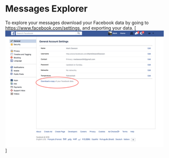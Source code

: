 # Messages Explorer

To explore your messages download your Facebook data by going to https://www.facebook.com/settings, and exporting your data.
[![Download Facebook Data](/facebookdata.png)]
